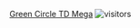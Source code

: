 [Green Circle TD Mega](./green-circle-td-mega/)
![visitors](https://visitor-badge.glitch.me/badge?page_id=wcedit.wcedit.github.io&left_color=green&right_color=red)
